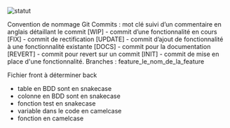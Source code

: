 ![statut](https://github.com/WillyJulien/laravel_api/actions/workflows/ci.yml/badge.svg?event=push&branch=develop)

Convention de nommage
Git
Commits : mot clé suivi d’un commentaire en anglais détaillant le commit
[WIP] - commit d’une fonctionnalité en cours
[FIX] - commit de rectification
[UPDATE] - commit d’ajout de fonctionnalité à une fonctionnalité existante
[DOCS] - commit pour la documentation
[REVERT] - commit pour revert sur un commit
[INIT] - commit de mise en place d'une fonctionnalité.
Branches : feature_le_nom_de_la_feature

Fichier
front
à déterminer
back
- table en BDD sont en snakecase
- colonne en BDD sont en snakecase
- fonction test en snakecase
- variable dans le code en camelcase
- fonction en camelcase

